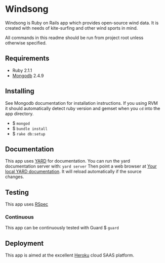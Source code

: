 # Windsong

Windsong is Ruby on Rails app which provides open-source wind data.
It is created with needs of kite-surfing and other wind sports in mind.

All commands in this readme should be run from project root unless otherwise specified.

## Requirements

* Ruby 2.1.1
* [Mongodb](http://www.mongodb.org/) 2.4.9

## Installing
See Mongodb documentation for installation instructions.
If you using RVM it should automatically detect ruby version and gemset when you `cd` into the app directory.

* $ `mongod`
* $ `bundle install`
* $ `rake db:setup`

## Documentation
This app uses [YARD](http://yardoc.org/) for documentation. You can run the yard documentation server with:
```yard server```
Then point a web browser at [Your local YARD documentation](http://localhost:8088). It will reload automatically if the
source changes.

## Testing
This app uses [RSpec](http://rspec.info/)

### Continuous
This app can be continuously tested with Guard
$ `guard`


## Deployment
This app is aimed at the excellent [Heroku](http://www.heroku.com) cloud SAAS platform.